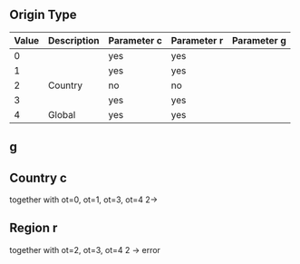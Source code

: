 ## Origin Type
| Value | Description | Parameter c | Parameter r | Parameter g |
|-------|-------------|-------------|-------------|-------------|
| 0     |             | yes         | yes         |
| 1     |             | yes         | yes         |
| 2     | Country     | no          | no          |
| 3     |             | yes         | yes         |
| 4     | Global      | yes         | yes         |

## g

## Country c
together with ot=0, ot=1, ot=3, ot=4
  2->

## Region r
together with  ot=2, ot=3, ot=4
  2 -> error
